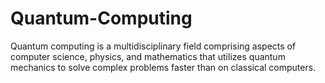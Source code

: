 # Quantum-Computing
Quantum computing is a multidisciplinary field comprising aspects of computer science, physics, and mathematics that utilizes quantum mechanics to solve complex problems faster than on classical computers.
